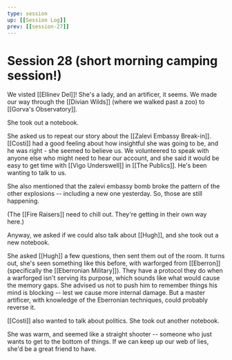 ```yaml
---
type: session
up: [[Session Log]]
prev: [[session-27]]
---
```


# Session 28 (short morning camping session!)

We visted [[Ellinev Del]]! She's a lady, and an artificer, it seems. We made our way through the [[Divian Wilds]] (where we walked past a zoo) to [[Gorva's Observatory]]. 

She took out a notebook.

She asked us to repeat our story about the [[Zalevi Embassy Break-in]]. [[Costi]] had a good feeling about how insightful she was going to be, and he was right - she seemed to believe us. We volunteered to speak with anyone else who might need to hear our account, and she said it would be easy to get time with [[Vigo Underswell]] in [[The Publics]]. He's been wanting to talk to us. 

She also mentioned that the zalevi embassy bomb broke the pattern of the other explosions -- including a new one yesterday. So, those are still happening. 

(The [[Fire Raisers]] need to chill out. They're getting in their own way here.)

Anyway, we asked if we could also talk about [[Hugh]], and she took out a new notebook. 

She asked [[Hugh]] a few questions, then sent them out of the room. It turns out, she's seen something like this before, with warforged from [[Eberron]] (specifically the [[Eberronian Military]]). They have a protocol they do when a warforged isn't serving its purpose, which sounds like what would cause the memory gaps. She advised us not to push him to remember things his mind is blocking -- lest we cause more internal damage. But a master artificer, with knowledge of the Eberronian techniques, could probably reverse it.  

[[Costi]] also wanted to talk about politics. She took out another notebook. 

She was warm, and seemed like a straight shooter -- someone who just wants to get to the bottom of things. If we can keep up our web of lies, she'd be a great friend to have. 
